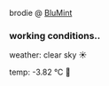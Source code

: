 brodie @ [BluMint](https://www.linkedin.com/company/blumint-io/)

<!--weather_start-->
### working conditions..

weather: clear sky ☀️

temp: -3.82 °C 🧥

<!--weather_end-->
